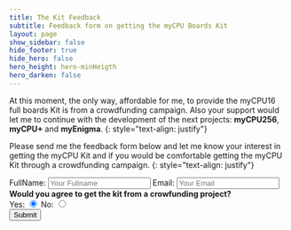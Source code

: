 ```yaml
---
title: The Kit Feedback
subtitle: Feedback form on getting the myCPU Boards Kit
layout: page
show_sidebar: false
hide_footer: true
hide_hero: false
hero_height: hero-minHeigth
hero_darken: false
---
```


At this moment, the only way, affordable for me, to provide the myCPU16 full boards Kit is from a crowdfunding campaign. Also your support would let me to continue with the development of the next projects: **myCPU256**, **myCPU+** and **myEnigma**.
{: style="text-align: justify"}

Please send me the feedback form below and let me know your interest in getting the myCPU Kit and if you would be comfortable getting the myCPU Kit through a crowdfunding campaign.
{: style="text-align: justify"}

<form accept-charset="UTF-8" action="https://mycpu-wcontact.azurewebsites.net/api/AddFeedbackContact" method="POST" target="_blank">
  <label>FullName:</label>
  <input type="text" name="name" placeholder="Your Fullname">
  <label>Email:</label>
  <input type="text" name="email" placeholder="Your Email"><br/>
  <label><strong>Would you agree to get the kit from a crowfunding project?</strong></label><br/>
  <label>Yes:</label>
  <input type="radio" name="kitAgreement" placeHolder="Yes" checked value="Yes">
  <label>No:</label>
  <input type="radio" name="kitAgreement" placeHolder="No" value="No"><br/>
  <button type="submit">Submit</button>
</form>


